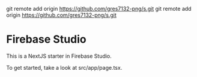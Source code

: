 
git remote add origin https://github.com/gres7132-png/s.git
git remote add origin https://github.com/gres7132-png/s.git


# Firebase Studio

This is a NextJS starter in Firebase Studio.

To get started, take a look at src/app/page.tsx.

